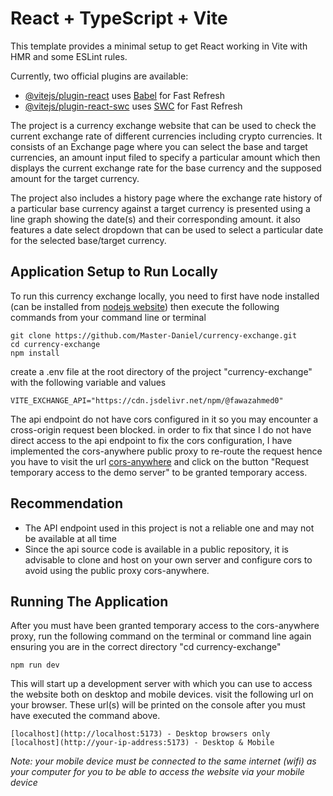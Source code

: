 # React + TypeScript + Vite

This template provides a minimal setup to get React working in Vite with HMR and some ESLint rules.

Currently, two official plugins are available:

- [@vitejs/plugin-react](https://github.com/vitejs/vite-plugin-react/blob/main/packages/plugin-react/README.md) uses [Babel](https://babeljs.io/) for Fast Refresh
- [@vitejs/plugin-react-swc](https://github.com/vitejs/vite-plugin-react-swc) uses [SWC](https://swc.rs/) for Fast Refresh

The project is a currency exchange website that can be used to check the current exchange rate of different currencies including crypto currencies. It consists of an Exchange page where you can select the base and target currencies, an amount input filed to specify a particular amount which then displays the current exchange rate for the base currency and the supposed amount for the target currency.

The project also includes a history page where the exchange rate history of a particular base currency against a target currency is presented using a line graph showing the date(s) and their corresponding amount. it also features a date select dropdown that can be used to select a particular date for the selected base/target currency.

## Application Setup to Run Locally

To run this currency exchange locally, you need to first have node installed (can be installed from [nodejs website](http://nodejs.org/)) then execute the following commands from your command line or terminal

``` 
git clone https://github.com/Master-Daniel/currency-exchange.git 
cd currency-exchange
npm install

```

create a .env file at the root directory of the project "currency-exchange" with the following variable and values

```
VITE_EXCHANGE_API="https://cdn.jsdelivr.net/npm/@fawazahmed0"
```

The api endpoint do not have cors configured in it so you may encounter a cross-origin request been blocked. in order to fix that since I do not have direct access to the api endpoint to fix the cors configuration, I have implemented the cors-anywhere public proxy to re-route the request hence you have to visit the url [cors-anywhere](https://cors-anywhere.herokuapp.com/corsdemo) and click on the button "Request temporary access to the demo server" to be granted temporary access.

## Recommendation
- The API endpoint used in this project is not a reliable one and may not be available at all time
- Since the api source code is available in a public repository, it is advisable to clone and host on your own server and configure cors to avoid using the public proxy cors-anywhere.

## Running The Application

After you must have been granted temporary access to the cors-anywhere proxy, run the following command on the terminal or command line again ensuring you are in the correct directory "cd currency-exchange"

``` npm run dev ```

This will start up a development server with which you can use to access the website both on desktop and mobile devices. visit the following url on your browser. These url(s) will be printed on the console after you must have executed the command above. 

```
[localhost](http://localhost:5173) - Desktop browsers only
[localhost](http://your-ip-address:5173) - Desktop & Mobile

```

*Note: your mobile device must be connected to the same internet (wifi) as your computer for you to be able to access the website via your mobile device*